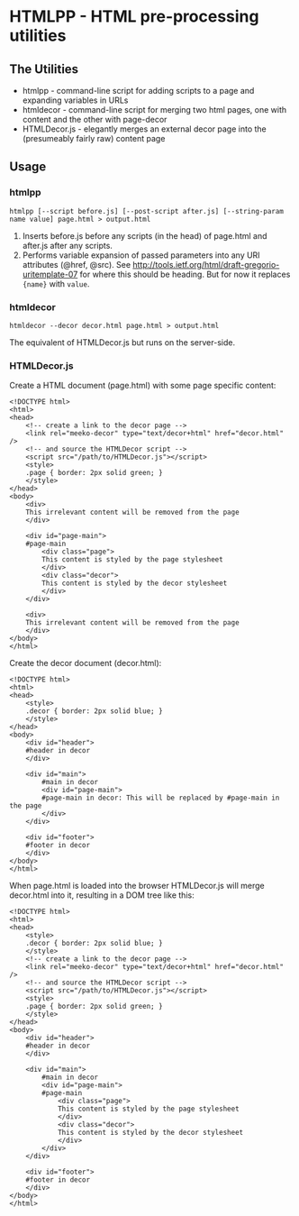 HTMLPP - HTML pre-processing utilities
======

The Utilities
-------------

* htmlpp - command-line script for adding scripts to a page and 
	expanding variables in URLs
* htmldecor - command-line script for merging two html pages, 
	one with content and the other with page-decor
* HTMLDecor.js - elegantly merges an external decor page 
	into the (presumeably fairly raw) content page
	

Usage
-----

### htmlpp

	htmlpp [--script before.js] [--post-script after.js] [--string-param name value] page.html > output.html

1. Inserts before.js before any scripts (in the head) of page.html and after.js after any scripts.
2. Performs variable expansion of passed parameters into any URI attributes (@href, @src).
   See http://tools.ietf.org/html/draft-gregorio-uritemplate-07 for where this should be heading.
   But for now it replaces `{name}` with `value`.
   
### htmldecor

	htmldecor --decor decor.html page.html > output.html

The equivalent of HTMLDecor.js but runs on the server-side.

### HTMLDecor.js

Create a HTML document (page.html) with some page specific content:

	<!DOCTYPE html>
	<html>
	<head>
		<!-- create a link to the decor page -->
		<link rel="meeko-decor" type="text/decor+html" href="decor.html" />
		<!-- and source the HTMLDecor script -->
		<script src="/path/to/HTMLDecor.js"></script>
		<style>
		.page { border: 2px solid green; }
		</style>
	</head>
	<body>
		<div>
		This irrelevant content will be removed from the page
		</div>
		
		<div id="page-main">
		#page-main
			<div class="page">
			This content is styled by the page stylesheet
			</div>
			<div class="decor">
			This content is styled by the decor stylesheet
			</div>	
		</div>
		
		<div>
		This irrelevant content will be removed from the page
		</div>
	</body>
	</html>
	
Create the decor document (decor.html):

	<!DOCTYPE html>
	<html>
	<head>
		<style>
		.decor { border: 2px solid blue; }
		</style>
	</head>
	<body>
		<div id="header">
		#header in decor
		</div>
		
		<div id="main">
			#main in decor
			<div id="page-main">
			#page-main in decor: This will be replaced by #page-main in the page
			</div>
		</div>
		
		<div id="footer">
		#footer in decor
		</div>
	</body>
	</html>

When page.html is loaded into the browser HTMLDecor.js will merge decor.html into it, resulting in a DOM tree like this:

	<!DOCTYPE html>
	<html>
	<head>
		<style>
		.decor { border: 2px solid blue; }
		</style>
		<!-- create a link to the decor page -->
		<link rel="meeko-decor" type="text/decor+html" href="decor.html" />
		<!-- and source the HTMLDecor script -->
		<script src="/path/to/HTMLDecor.js"></script>
		<style>
		.page { border: 2px solid green; }
		</style>
	</head>
	<body>
		<div id="header">
		#header in decor
		</div>
		
		<div id="main">
			#main in decor
			<div id="page-main">
			#page-main
				<div class="page">
				This content is styled by the page stylesheet
				</div>
				<div class="decor">
				This content is styled by the decor stylesheet
				</div>	
			</div>
		</div>
		
		<div id="footer">
		#footer in decor
		</div>
	</body>
	</html>

